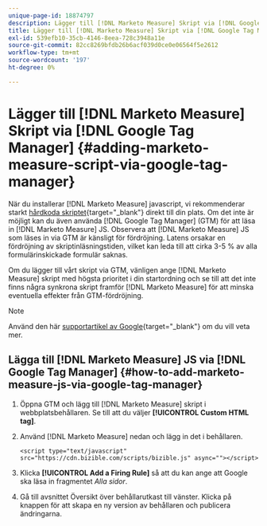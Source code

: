 ```yaml
---
unique-page-id: 18874797
description: Lägger till [!DNL Marketo Measure] Skript via [!DNL Google Tag Manager] - [!DNL Marketo Measure] - Produktdokumentation
title: Lägger till [!DNL Marketo Measure] Skript via [!DNL Google Tag Manager]
exl-id: 539efb10-35cb-4146-8eea-728c3948a11e
source-git-commit: 82cc8269bfdb26b6acf039d0ce0e06564f5e2612
workflow-type: tm+mt
source-wordcount: '197'
ht-degree: 0%

---
```


# Lägger till [!DNL Marketo Measure] Skript via [!DNL Google Tag Manager] {#adding-marketo-measure-script-via-google-tag-manager}

När du installerar [!DNL Marketo Measure] javascript, vi rekommenderar starkt [hårdkoda skriptet](/help/marketo-measure-tracking/setting-up-tracking/adding-marketo-measure-script.md){target=&quot;_blank&quot;} direkt till din plats. Om det inte är möjligt kan du även använda [!DNL Google Tag Manager] (GTM) för att läsa in [!DNL Marketo Measure] JS. Observera att [!DNL Marketo Measure] JS som läses in via GTM är känsligt för fördröjning. Latens orsakar en fördröjning av skriptinläsningstiden, vilket kan leda till att cirka 3-5 % av alla formulärinskickade formulär saknas.

Om du lägger till vårt skript via GTM, vänligen ange [!DNL Marketo Measure] skript med högsta prioritet i din startordning och se till att det inte finns några synkrona skript framför [!DNL Marketo Measure] för att minska eventuella effekter från GTM-fördröjning.

>[!NOTE]
>
>Använd den här [supportartikel av Google](https://support.google.com/tagmanager/answer/2772421?hl=en){target=&quot;_blank&quot;} om du vill veta mer.

## Lägga till [!DNL Marketo Measure] JS via [!DNL Google Tag Manager] {#how-to-add-marketo-measure-js-via-google-tag-manager}

1. Öppna GTM och lägg till [!DNL Marketo Measure] skript i webbplatsbehållaren. Se till att du väljer **[!UICONTROL Custom HTML tag]**.

1. Använd [!DNL Marketo Measure] nedan och lägg in det i behållaren.

   `<script type="text/javascript" src="https://cdn.bizible.com/scripts/bizible.js" async=""></script>`

1. Klicka **[!UICONTROL Add a Firing Rule]** så att du kan ange att Google ska läsa in fragmentet *Alla sidor*.

1. Gå till avsnittet Översikt över behållarutkast till vänster. Klicka på knappen för att skapa en ny version av behållaren och publicera ändringarna.
